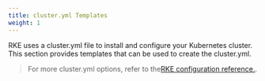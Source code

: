 ```yaml
---
title: cluster.yml Templates
weight: 1
---
```


RKE uses a cluster.yml file to install and configure your Kubernetes cluster. This section provides templates that can be used to create the cluster.yml.

> For more cluster.yml options, refer to the[RKE configuration reference.]({{<baseurl>}}/rke/latest/en/config-options/).